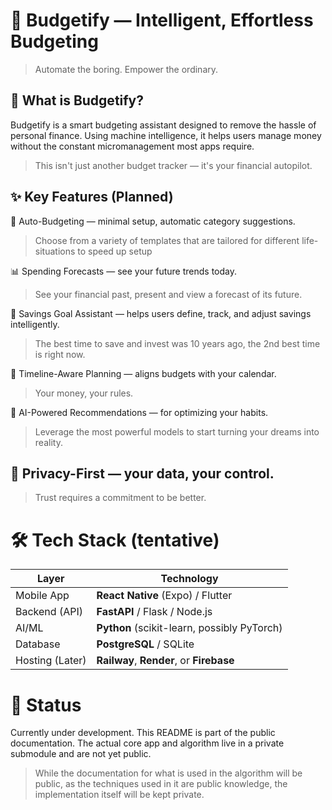 # 🧠 Budgetify — Intelligent, Effortless Budgeting
> Automate the boring. Empower the ordinary.

## 📌 What is Budgetify?
Budgetify is a smart budgeting assistant designed to remove the hassle of personal finance. Using machine intelligence, it helps users manage money without the constant micromanagement most apps require.

>This isn't just another budget tracker — it's your financial autopilot.

## ✨ Key Features (Planned)
🧮 Auto-Budgeting — minimal setup, automatic category suggestions.
> Choose from a variety of templates that are tailored for different life-situations to speed up setup

📊 Spending Forecasts — see your future trends today.
>See your financial past, present and view a forecast of its future.

🎯 Savings Goal Assistant — helps users define, track, and adjust savings intelligently.
>The best time to save and invest was 10 years ago, the 2nd best time is right now.

📆 Timeline-Aware Planning — aligns budgets with your calendar.
>Your money, your rules.

🧠 AI-Powered Recommendations — for optimizing your habits.
>Leverage the most powerful models to start turning your dreams into reality.

## 🔐 Privacy-First — your data, your control.
>Trust requires a commitment to be better.

# 🛠️ Tech Stack (tentative)
| Layer            | Technology                                     |
|------------------|-----------------------------------------------|
| Mobile App       | **React Native** (Expo) / Flutter             |
| Backend (API)    | **FastAPI** / Flask / Node.js                 |
| AI/ML            | **Python** (scikit-learn, possibly PyTorch)   |
| Database         | **PostgreSQL** / SQLite                       |
| Hosting (Later)  | **Railway**, **Render**, or **Firebase**      |

# 🚧 Status
Currently under development. This README is part of the public documentation.
The actual core app and algorithm live in a private submodule and are not yet public.
>While the documentation for what is used in the algorithm will be public, as the techniques used in it are public knowledge, the implementation itself will be kept private.
